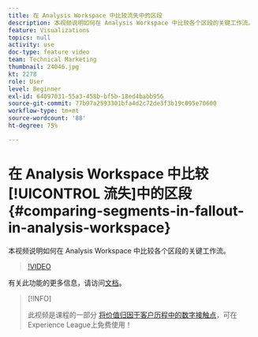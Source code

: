 ```yaml
---
title: 在 Analysis Workspace 中比较流失中的区段
description: 本视频说明如何在 Analysis Workspace 中比较各个区段的关键工作流。
feature: Visualizations
topics: null
activity: use
doc-type: feature video
team: Technical Marketing
thumbnail: 24046.jpg
kt: 2278
role: User
level: Beginner
exl-id: 64097031-55a3-458b-bf5b-18ed4babb956
source-git-commit: 77b97a2593301bfa4d2c72de3f3b19c095e70600
workflow-type: tm+mt
source-wordcount: '88'
ht-degree: 75%

---
```


# 在 Analysis Workspace 中比较[!UICONTROL 流失]中的区段 {#comparing-segments-in-fallout-in-analysis-workspace}

本视频说明如何在 Analysis Workspace 中比较各个区段的关键工作流。

>[!VIDEO](https://video.tv.adobe.com/v/24046/?quality=12)

有关此功能的更多信息，请访问[文档](https://experienceleague.adobe.com/docs/analytics/analyze/analysis-workspace/visualizations/fallout/compare-segments-fallout.html?lang=zh-Hans)。

>[!INFO]
>
> 此视频是课程的一部分 [将价值归因于客户历程中的数字接触点](https://experienceleague.adobe.com/?recommended=Analytics-U-1-2020.2)，可在Experience League上免费使用！